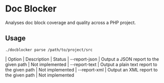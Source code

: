 Doc Blocker
===========

Analyses doc block coverage and quality across a PHP project.

## Usage

    ./docblocker parse /path/to/project/src


| Option        | Description                                   | Status
| --report-json | Output a JSON report to the given path        | Not implemented
| --report-text | Output a plain text report to the given path  | Not implemented
| --report-xml  | Output an XML report to the given path        | Not implemented